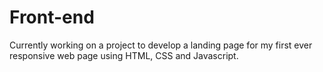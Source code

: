 # Front-end
Currently working on a project to develop a landing page for my first ever responsive web page using HTML, CSS and Javascript.
